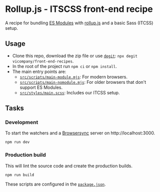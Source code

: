# Rollup.js - ITSCSS front-end recipe

A recipe for bundling [ES Modules](https://developers.google.com/web/fundamentals/primers/modules) with [rollup.js](https://rollupjs.org/) and a basic Sass (ITCSS) setup.

## Usage

- Clone this repo, download the zip file or use [`degit`](https://www.npmjs.com/package/degit): `npx degit vicompany/front-end-recipes`.
- In the root of the project run `npm ci` or `npm install`.
- The main entry points are:
    - [`src/scripts/main-module.mjs`](src/scripts/main-module.mjs): For modern browsers.
    - [`src/scripts/main-nomodule.mjs`](src/scripts/main-nomodule.mjs): For older browsers that don't support ES Modules.
    - [`src/styles/main.scss`](src/styles/main.scss): Includes our ITCSS setup.

## Tasks

### Development

To start the watchers and a [Browsersync](https://www.browsersync.io/docs) server on http://localhost:3000.

```bash
npm run dev
```

### Production build

 This will lint the source code and create the production builds.

```bash
npm run build
```

These scripts are configured in the [`package.json`](package.json).
